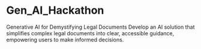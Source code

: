 # Gen_AI_Hackathon
Generative AI for Demystifying Legal Documents Develop an AI solution that simplifies complex legal documents into clear, accessible guidance, empowering users to make informed decisions.
